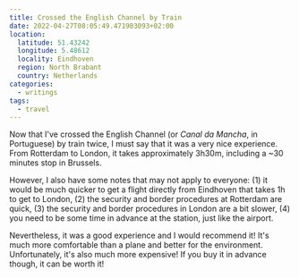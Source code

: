 ```yaml
---
title: Crossed the English Channel by Train
date: 2022-04-27T08:05:49.471903093+02:00
location:
  latitude: 51.43242
  longitude: 5.48612
  locality: Eindhoven
  region: North Brabant
  country: Netherlands
categories:
  - writings
tags:
  - travel
---
```


Now that I've crossed the English Channel (or _Canal da Mancha_, in Portuguese) by train twice, I must say that it was a very nice experience. From Rotterdam to London, it takes approximately 3h30m, including a ~30 minutes stop in Brussels.

However, I also have some notes that may not apply to everyone: (1) it would be much quicker to get a flight directly from Eindhoven that takes 1h to get to London, (2) the security and border procedures at Rotterdam are quick, (3) the security and border procedures in London are a bit slower, (4) you need to be some time in advance at the station, just like the airport.

Nevertheless, it was a good experience and I would recommend it! It's much more comfortable than a plane and better for the environment. Unfortunately, it's also much more expensive! If you buy it in advance though, it can be worth it!
